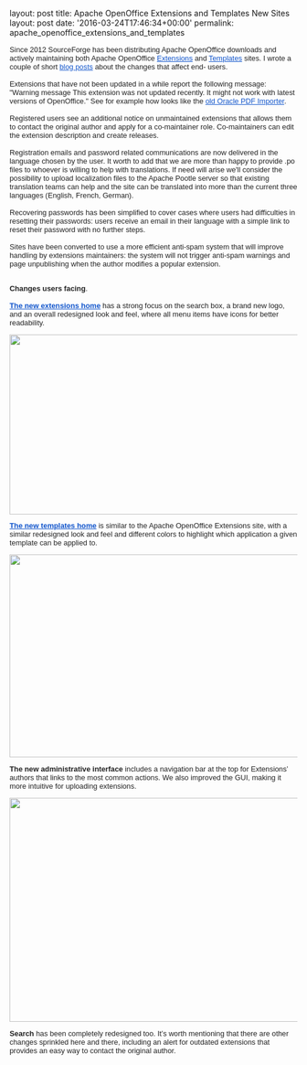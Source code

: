 layout: post
title: Apache OpenOffice Extensions and Templates New Sites
layout: post
date: '2016-03-24T17:46:34+00:00'
permalink: apache_openoffice_extensions_and_templates

<div style="color: #222222; font-family: arial, sans-serif; font-size: 12.8px;">Since 2012 SourceForge has been distributing Apache&nbsp;<span class="il">OpenOffice</span> downloads and actively maintaining both Apache <span class="il">OpenOffice</span> <a href="https://extensions.openoffice.org/" target="_blank" style="color: #1155cc;">Extensions</a> and <a href="https://templates.openoffice.org/" target="_blank" style="color: #1155cc;">Templates</a> sites. I wrote a couple of short <a href="https://sourceforge.net/blog/new-apache-openoffice-sites/" target="_blank" style="color: #1155cc;">blog </a><a href="http://robertogaloppini.net/2016/01/12/about-contributing-to-apache-openoffice/" target="_blank" style="color: #1155cc;">posts</a> about the changes that affect end- users. <br /><br />Extensions that have not been updated in a while report the following message: &quot;Warning message This extension was not updated recently. It might not work with latest versions of <span class="il">OpenOffice</span>.&quot; See for example how looks like the <a href="http://extensions.openoffice.org/en/project/oracle-pdf-import-extension-openoffice-3x" target="_blank" style="color: #1155cc;">old Oracle PDF Importer</a>. <br /><br />Registered users see an additional notice on unmaintained extensions that allows them to contact the original author and apply for a co-maintainer role. Co-maintainers can edit the extension description and create releases.<br /><br />Registration emails and password related communications are now delivered in the language chosen by the user. It worth to add that we are more than happy to provide .po files to whoever is willing to help with translations. If need will arise we'll consider the possibility to upload localization files to the Apache Pootle server so that existing translation teams can help and the site can be translated into more than the current three languages (English, French, German).<br /><br />Recovering passwords has been simplified to cover cases where users had difficulties in resetting their passwords: users receive an email in their language with a simple link to reset their password with no further steps.<br /><br />Sites have been converted to use a more efficient anti-spam system that will improve handling by extensions maintainers: the system will not trigger anti-spam warnings and page unpublishing when the author modifies a popular extension.<br /><br /></div> 
  <div style="color: #222222; font-family: arial, sans-serif; font-size: 12.8px;"> 
    <p><b>Changes users facing</b>.<br /><br /><b><a href="http://extensions.openoffice.org/" target="_blank" style="color: #1155cc;">The new extensions home</a> </b>has a strong focus on the search box, a brand new logo, and an&nbsp;overall redesigned look and feel, where all menu items have icons for better readability.</p> 
    <p> <img width="585" height="315" src="http://robertogaloppini.net/wp-content/uploads/aooe_home.png" /> </p> 
    <p><a href="http://templates.openoffice.org/" target="_blank" style="color: #1155cc;"><b>The new templates home</b></a> is similar to the Apache <span class="il">OpenOffice</span> Extensions site, with a similar redesigned look and feel and different colors to highlight which application a given template can be applied to.</p> 
    <p><img width="582" height="355" src="http://robertogaloppini.net/wp-content/uploads/aoot_home.png" /> </p> 
    <p><b>The new administrative interface</b> includes a navigation bar at the top for Extensions’ authors that links to the most common actions. We also improved the GUI, making it more intuitive for uploading extensions.</p> 
    <p><img width="587" height="392" src="http://robertogaloppini.net/wp-content/uploads/aooe_creation.png" /> </p> 
    <p> </p> 
    <p><b>Search</b> has been completely redesigned too. It’s worth mentioning that there are other changes sprinkled here and there, including an alert for outdated extensions that provides an easy way to contact the original author. </p> 
  </div>
